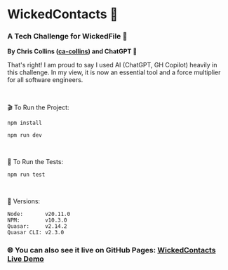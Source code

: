 # WickedContacts 🚀

### A Tech Challenge for WickedFile 🏁

**By Chris Collins ([ca-collins](https://github.com/ca-collins)) and ChatGPT 🤖**

That's right! I am proud to say I used AI (ChatGPT, GH Copilot) heavily in this challenge. In my view, it is now an essential tool and a force multiplier for all software engineers.

<br>

🎬 To Run the Project:

```
npm install
```

```
npm run dev
```

<br>

🧪 To Run the Tests:

```
npm run test
```

<br>

🔧 Versions:

```
Node:       v20.11.0
NPM:        v10.3.0
Quasar:     v2.14.2
Quasar CLI: v2.3.0
```

### 🌐 You can also see it live on GitHub Pages: [WickedContacts Live Demo](https://ca-collins.github.io/wicked-contacts)
